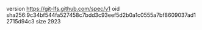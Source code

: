 version https://git-lfs.github.com/spec/v1
oid sha256:9c34bf544fa527458c7bdd3c93eef5d2b0a1c0555a7bf8609037ad12715d94c3
size 2923
